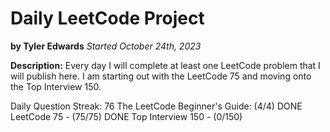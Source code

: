 # Daily LeetCode Project
**by Tyler Edwards**
*Started October 24th, 2023*

**Description:** Every day I will complete at least one LeetCode problem that I will publish here. I am starting out with the LeetCode 75 and moving onto the Top Interview 150.

Daily Question Streak: 76
The LeetCode Beginner's Guide: (4/4) DONE
LeetCode 75 - (75/75) DONE
Top Interview 150 - (0/150)
